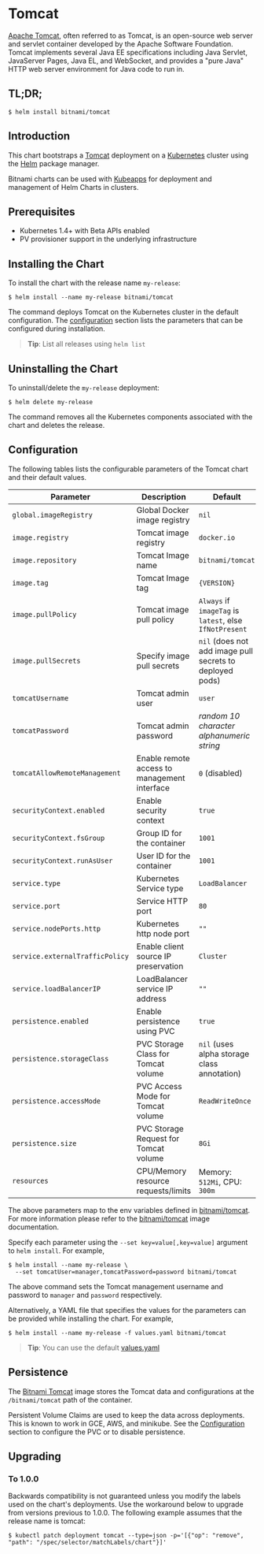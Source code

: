 # Tomcat

[Apache Tomcat](http://tomcat.apache.org/), often referred to as Tomcat, is an open-source web server and servlet container developed by the Apache Software Foundation. Tomcat implements several Java EE specifications including Java Servlet, JavaServer Pages, Java EL, and WebSocket, and provides a "pure Java" HTTP web server environment for Java code to run in.

## TL;DR;

```console
$ helm install bitnami/tomcat
```

## Introduction

This chart bootstraps a [Tomcat](https://github.com/bitnami/bitnami-docker-tomcat) deployment on a [Kubernetes](http://kubernetes.io) cluster using the [Helm](https://helm.sh) package manager.

Bitnami charts can be used with [Kubeapps](https://kubeapps.com/) for deployment and management of Helm Charts in clusters.

## Prerequisites

- Kubernetes 1.4+ with Beta APIs enabled
- PV provisioner support in the underlying infrastructure

## Installing the Chart

To install the chart with the release name `my-release`:

```console
$ helm install --name my-release bitnami/tomcat
```

The command deploys Tomcat on the Kubernetes cluster in the default configuration. The [configuration](#configuration) section lists the parameters that can be configured during installation.

> **Tip**: List all releases using `helm list`

## Uninstalling the Chart

To uninstall/delete the `my-release` deployment:

```console
$ helm delete my-release
```

The command removes all the Kubernetes components associated with the chart and deletes the release.

## Configuration

The following tables lists the configurable parameters of the Tomcat chart and their default values.

|           Parameter             |                 Description                  |                           Default                         |
|---------------------------------|----------------------------------------------|---------------------------------------------------------- |
| `global.imageRegistry`          | Global Docker image registry                 | `nil`                                                     |
| `image.registry`                | Tomcat image registry                        | `docker.io`                                               |
| `image.repository`              | Tomcat Image name                            | `bitnami/tomcat`                                          |
| `image.tag`                     | Tomcat Image tag                             | `{VERSION}`                                               |
| `image.pullPolicy`              | Tomcat image pull policy                     | `Always` if `imageTag` is `latest`, else `IfNotPresent`   |
| `image.pullSecrets`             | Specify image pull secrets                   | `nil` (does not add image pull secrets to deployed pods)  |
| `tomcatUsername`                | Tomcat admin user                            | `user`                                                    |
| `tomcatPassword`                | Tomcat admin password                        | _random 10 character alphanumeric string_                 |
| `tomcatAllowRemoteManagement`   | Enable remote access to management interface | `0` (disabled)                                            |
| `securityContext.enabled`       | Enable security context                      | `true`                                                    |
| `securityContext.fsGroup`       | Group ID for the container                   | `1001`                                                    |
| `securityContext.runAsUser`     | User ID for the container                    | `1001`                                                    |
| `service.type`                  | Kubernetes Service type                      | `LoadBalancer`                                            |
| `service.port`                  | Service HTTP port                            | `80`                                                      |
| `service.nodePorts.http`        | Kubernetes http node port                    | `""`                                                      |
| `service.externalTrafficPolicy` | Enable client source IP preservation         | `Cluster`                                                 |
| `service.loadBalancerIP`        | LoadBalancer service IP address              | `""`                                                      |
| `persistence.enabled`           | Enable persistence using PVC                 | `true`                                                    |
| `persistence.storageClass`      | PVC Storage Class for Tomcat volume          | `nil` (uses alpha storage class annotation)               |
| `persistence.accessMode`        | PVC Access Mode for Tomcat volume            | `ReadWriteOnce`                                           |
| `persistence.size`              | PVC Storage Request for Tomcat volume        | `8Gi`                                                     |
| `resources`                     | CPU/Memory resource requests/limits          | Memory: `512Mi`, CPU: `300m`                              |

The above parameters map to the env variables defined in [bitnami/tomcat](http://github.com/bitnami/bitnami-docker-tomcat). For more information please refer to the [bitnami/tomcat](http://github.com/bitnami/bitnami-docker-tomcat) image documentation.

Specify each parameter using the `--set key=value[,key=value]` argument to `helm install`. For example,

```console
$ helm install --name my-release \
  --set tomcatUser=manager,tomcatPassword=password bitnami/tomcat
```

The above command sets the Tomcat management username and password to `manager` and `password` respectively.

Alternatively, a YAML file that specifies the values for the parameters can be provided while installing the chart. For example,

```console
$ helm install --name my-release -f values.yaml bitnami/tomcat
```

> **Tip**: You can use the default [values.yaml](values.yaml)

## Persistence

The [Bitnami Tomcat](https://github.com/bitnami/bitnami-docker-tomcat) image stores the Tomcat data and configurations at the `/bitnami/tomcat` path of the container.

Persistent Volume Claims are used to keep the data across deployments. This is known to work in GCE, AWS, and minikube.
See the [Configuration](#configuration) section to configure the PVC or to disable persistence.

## Upgrading

### To 1.0.0

Backwards compatibility is not guaranteed unless you modify the labels used on the chart's deployments.
Use the workaround below to upgrade from versions previous to 1.0.0. The following example assumes that the release name is tomcat:

```console
$ kubectl patch deployment tomcat --type=json -p='[{"op": "remove", "path": "/spec/selector/matchLabels/chart"}]'
```
